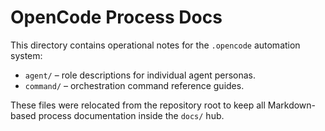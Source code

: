 # OpenCode Process Docs

This directory contains operational notes for the `.opencode` automation system:

- `agent/` – role descriptions for individual agent personas.
- `command/` – orchestration command reference guides.

These files were relocated from the repository root to keep all Markdown-based process documentation inside the `docs/` hub.
